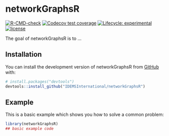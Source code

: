 
<!-- README.md is generated from README.Rmd. Please edit that file -->

# networkGraphsR

<!-- badges: start -->
<!-- badges: start -->

[![R-CMD-check](https://github.com/IDEMSInternational/networkGraphsR/workflows/R-CMD-check/badge.svg)](https://github.com/IDEMSInternational/rpicsa/actions)
[![Codecov test
coverage](https://codecov.io/gh/IDEMSInternational/networkGraphsR/branch/main/graph/badge.svg)](https://app.codecov.io/gh/IDEMSInternational/rpicsa?branch=main)
[![Lifecycle:
experimental](https://img.shields.io/badge/lifecycle-experimental-orange.svg)](https://lifecycle.r-lib.org/articles/stages.html#experimental)
[![license](https://img.shields.io/badge/license-LGPL%20(%3E=%203)-lightgrey.svg)](https://www.gnu.org/licenses/lgpl-3.0.en.html)
<!-- badges: end -->

The goal of networkGraphsR is to …

## Installation

You can install the development version of networkGraphsR from
[GitHub](https://github.com/) with:

``` r
# install.packages("devtools")
devtools::install_github("IDEMSInternational/networkGraphsR")
```

## Example

This is a basic example which shows you how to solve a common problem:

``` r
library(networkGraphsR)
## basic example code
```
